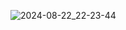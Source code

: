 ![2024-08-22_22-23-44](https://github.com/user-attachments/assets/0b665af4-3bf9-48fa-afc3-21b46a19fc34)
